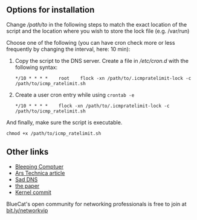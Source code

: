 ## Options for installation

Change _/path/to_ in the following steps to match the exact location of the 
script and the location where you wish to store the lock file (e.g. /var/run)

Choose one of the following (you can have cron check more or less frequently 
by changing the interval, here: 10 min):

1. Copy the script to the DNS server. Create a file in _/etc/cron.d_ with the following syntax:

    ```
    */10 * * * *    root    flock -xn /path/to/.icmpratelimit-lock -c /path/to/icmp_ratelimit.sh
    ```

2. Create a user cron entry while using `crontab -e`

    ```
    */10 * * * *    flock -xn /path/to/.icmpratelimit-lock -c /path/to/icmp_ratelimit.sh
    ```

And finally, make sure the script is executable. 

```
chmod +x /path/to/icmp_ratelimit.sh
```

## Other links

- [Bleeping Comptuer](https://www.bleepingcomputer.com/news/security/dns-cache-poisoning-attacks-return-due-to-linux-weakness/)
- [Ars Technica article](https://arstechnica.com/information-technology/2020/11/researchers-find-way-to-revive-kaminskys-2008-dns-cache-poisoning-attack/)
- [Sad DNS](https://789498207.www.saddns.net/)
- [the paper](https://dl.acm.org/doi/pdf/10.1145/3372297.3417280)
- [Kernel commit](https://git.kernel.org/pub/scm/linux/kernel/git/torvalds/linux.git/commit/net/ipv4/icmp.c?h=v5.10-rc3&id=b38e7819cae946e2edf869e604af1e65a5d241c5)

BlueCat's open community for networking professionals is free to join at [bit.ly/networkvip](https://bit.ly/networkvip)
